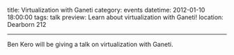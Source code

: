 title: Virtualization with Ganeti
category: events
datetime: 2012-01-10 18:00:00
tags: talk
preview: Learn about virtualization with Ganeti!
location: Dearborn 212

---

Ben Kero will be giving a talk on virtualization with Ganeti.


